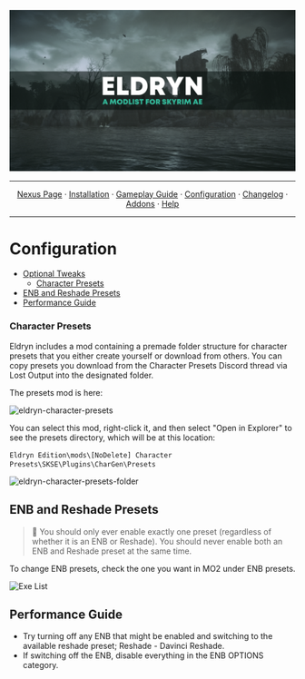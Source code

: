 <a href="https://youtu.be/XRIE02v7Ri4"><img src="images/000-ELDRYN-NEW-WIP2.webp" target="_blank"></a>

---

<p align="center">
  <a href="https://www.nexusmods.com/skyrimspecialedition/mods/94412">Nexus Page</a> ·
  <a href="README.md">Installation</a> ·
  <a href="GAMEPLAY.md">Gameplay Guide</a> ·
  <a href="CONFIGURATION.md">Configuration</a> ·
  <a href="CHANGELOG.md">Changelog</a> ·
  <a href="ADDONS.md">Addons</a> ·
  <a href="HELP.md">Help</a>
</p>

---

# Configuration

- [Optional Tweaks](#optional-tweaks)
  - [Character Presets](#character-presets)
- [ENB and Reshade Presets](#ENB-and-Reshade-Presets)
- [Performance Guide](#performance-guide)

### Character Presets

Eldryn includes a mod containing a premade folder structure for character presets that you either create yourself or download from others. You can copy presets you download from the Character Presets Discord thread via Lost Output into the designated folder. 

The presets mod is here:

![eldryn-character-presets](https://i.imgur.com/oAY0PCb.png)

You can select this mod, right-click it, and then select "Open in Explorer" to see the presets directory, which will be at this location:

```
Eldryn Edition\mods\[NoDelete] Character Presets\SKSE\Plugins\CharGen\Presets
```

![eldryn-character-presets-folder](https://i.imgur.com/dqUr8pu.png)

## ENB and Reshade Presets

> :ledger: You should only ever enable exactly one preset (regardless of whether it is an ENB or Reshade). You should never enable both an ENB and Reshade preset at the same time.

To change ENB presets, check the one you want in MO2 under ENB presets.

![Exe List](https://i.imgur.com/XNerPaT.png)

## Performance Guide

- Try turning off any ENB that might be enabled and switching to the available reshade preset; Reshade - Davinci Reshade.
- If switching off the ENB, disable everything in the ENB OPTIONS category.
